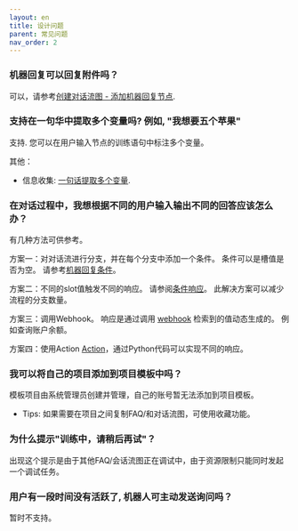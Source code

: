 ```yaml
---
layout: en
title: 设计问题
parent: 常见问题
nav_order: 2
---
```


### 机器回复可以回复附件吗？
可以，请参考[创建对话流图 - 添加机器回复节点](/docs/tutorial/flow/#添加机器回复节点).

### 支持在一句华中提取多个变量吗? 例如, "我想要五个苹果"
支持. 您可以在用户输入节点的训练语句中标注多个变量。

其他：
- 信息收集: [一句话提取多个变量](/docs/tutorial/form/#can-i-fill-multiple-slots-in-one-sentence). 

### 在对话过程中，我想根据不同的用户输入输出不同的回答应该怎么办？
有几种方法可供参考。

方案一：对对话流进行分支，并在每个分支中添加一个条件。 条件可以是槽值是否为空。 请参考[机器回复条件](/docs/zh/tutorial/advance_control/reply_conditions/)。

方案二：不同的slot值触发不同的响应。 请参阅[条件响应](/docs/zh/tutorial/advance_control/条件响应)。 此解决方案可以减少流程的分支数量。

方案三：调用Webhook。 响应是通过调用 [webhook](/docs/tutorial/webhook/02-webhook/) 检索到的值动态生成的。 例如查询账户余额。

方案四：使用Action [Action](/docs/tutorial/tutorial/bot_action/)，通过Python代码可以实现不同的响应。

### 我可以将自己的项目添加到项目模板中吗？
模板项目由系统管理员创建并管理，自己的账号暂无法添加到项目模板。

- Tips: 如果需要在项目之间复制FAQ/和对话流图，可使用收藏功能。

### 为什么提示"训练中，请稍后再试"？
出现这个提示是由于其他FAQ/会话流图正在调试中，由于资源限制只能同时发起一个调试任务。

### 用户有一段时间没有活跃了, 机器人可主动发送询问吗？
暂时不支持。
